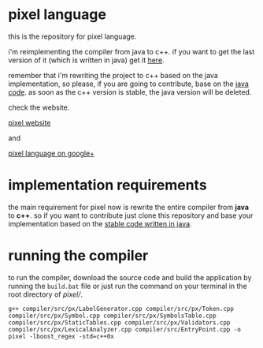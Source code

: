 pixel language
=====

this is the repository for pixel language.

i'm reimplementing the compiler from java to c++. if you want to get the last 
version of it (which is written in java) get it [here](http://github.com/rogcg/pixellang). 

remember that i'm rewriting the project to c++ based on the java implementation, so please,
if you are going to contribute, base on the [java code](http://github.com/rogcg/pixellang). as soon as the c++ version is stable, 
the java version will be deleted.

check the website.

[pixel website](http://pixellang.appspot.com/)

and

[pixel language on google+](https://plus.google.com/b/100494143910868751778/100494143910868751778/posts)


implementation requirements
=====
the main requirement for pixel now is rewrite the entire compiler from **java** to **c++**. so if you want to contribute just clone this repository and base your implementation based on the [stable code written in java](https://github.com/rogcg/pixellang).

running the compiler
=====

to run the compiler, download the source code and build the application by running the `build.bat` file or just run the command on your terminal in the root directory of *pixel/*.

`g++ compiler/src/px/LabelGenerator.cpp compiler/src/px/Token.cpp compiler/src/px/Symbol.cpp compiler/src/px/SymbolsTable.cpp compiler/src/px/StaticTables.cpp compiler/src/px/Validators.cpp compiler/src/px/LexicalAnalyzer.cpp compiler/src/EntryPoint.cpp -o pixel -lboost_regex -std=c++0x`
